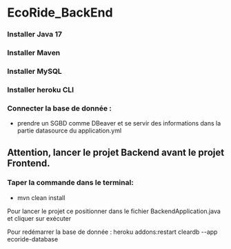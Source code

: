 # EcoRide_BackEnd
### Installer Java 17

### Installer Maven

### Installer MySQL

### Installer heroku CLI

### Connecter la base de donnée : 
* prendre un SGBD comme DBeaver et se servir des informations dans la partie datasource du application.yml

## Attention, lancer le projet Backend avant le projet Frontend.

### Taper la commande dans le terminal: 
* mvn clean install

Pour lancer le projet ce positionner dans le fichier BackendApplication.java et cliquer sur exécuter

Pour redémarrer la base de donnée : heroku addons:restart cleardb --app ecoride-database

